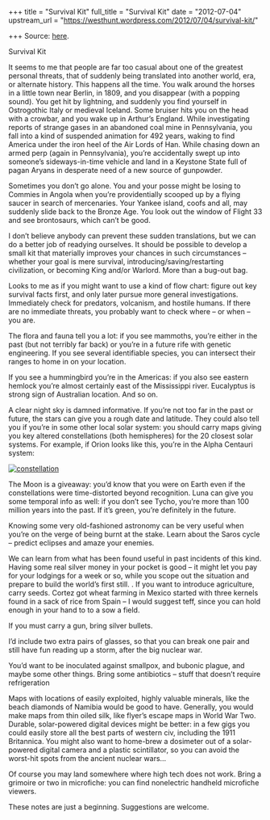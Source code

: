 +++
title = "Survival Kit"
full_title = "Survival Kit"
date = "2012-07-04"
upstream_url = "https://westhunt.wordpress.com/2012/07/04/survival-kit/"

+++
Source: [here](https://westhunt.wordpress.com/2012/07/04/survival-kit/).

Survival Kit

It seems to me that people are far too casual about one of the greatest
personal threats, that of suddenly being translated into another world,
era, or alternate history. This happens all the time. You walk around
the horses in a little town near Berlin, in 1809, and you disappear
(with a popping sound). You get hit by lightning, and suddenly you find
yourself in Ostrogothic Italy or medieval Iceland. Some bruiser hits
you on the head with a crowbar, and you wake up in Arthur’s England.
While investigating reports of strange gases in an abandoned coal mine
in Pennsylvania, you fall into a kind of suspended animation for 492
years, waking to find America under the iron heel of the Air Lords of
Han. While chasing down an armed perp (again in Pennsylvania), you’re
accidentally swept up into someone’s sideways-in-time vehicle and land
in a Keystone State full of pagan Aryans in desperate need of a new
source of gunpowder.

Sometimes you don’t go alone. You and your posse might be losing to
Commies in Angola when you’re providentially scooped up by a flying
saucer in search of mercenaries. Your Yankee island, coofs and all, may
suddenly slide back to the Bronze Age. You look out the window of
Flight 33 and see brontosaurs, which can’t be good.

I don’t believe anybody can prevent these sudden translations, but we
can do a better job of readying ourselves. It should be possible to
develop a small kit that materially improves your chances in such
circumstances – whether your goal is mere survival,
introducing/saving/restarting civilization, or becoming King and/or
Warlord. More than a bug-out bag.

Looks to me as if you might want to use a kind of flow chart: figure out
key survival facts first, and only later pursue more general
investigations. Immediately check for predators, volcanism, and hostile
humans. If there are no immediate threats, you probably want to check
where – or when – you are.

The flora and fauna tell you a lot: if you see mammoths, you’re either
in the past (but not terribly far back) or you’re in a future rife with
genetic engineering. If you see several identifiable species, you can
intersect their ranges to home in on your location.

If you see a hummingbird you’re in the Americas: if you also see eastern
hemlock you’re almost certainly east of the Mississippi river.
Eucalyptus is strong sign of Australian location. And so on.

A clear night sky is damned informative. If you’re not too far in the
past or future, the stars can give you a rough date and latitude. They
could also tell you if you’re in some other local solar system: you
should carry maps giving you key altered constellations (both
hemispheres) for the 20 closest solar systems. For example, if Orion
looks like this, you’re in the Alpha Centauri system:

[![](https://westhunt.files.wordpress.com/2012/07/constellation.jpg?w=640&h=640 "constellation")](https://westhunt.files.wordpress.com/2012/07/constellation.jpg)

The Moon is a giveaway: you’d know that you were on Earth even if the
constellations were time-distorted beyond recognition. Luna can give you
some temporal info as well: if you don’t see Tycho, you’re more than
100 million years into the past. If it’s green, you’re definitely in the
future.

Knowing some very old-fashioned astronomy can be very useful when you’re
on the verge of being burnt at the stake. Learn about the Saros cycle –
predict eclipses and amaze your enemies.

We can learn from what has been found useful in past incidents of this
kind. Having some real silver money in your pocket is good – it might
let you pay for your lodgings for a week or so, while you scope out the
situation and prepare to build the world’s first still. . If you want
to introduce agriculture, carry seeds. Cortez got wheat farming in
Mexico started with three kernels found in a sack of rice from Spain –
I would suggest teff, since you can hold enough in your hand to to a sow
a field.

If you must carry a gun, bring silver bullets.

I’d include two extra pairs of glasses, so that you can break one pair
and still have fun reading up a storm, after the big nuclear war.

You’d want to be inoculated against smallpox, and bubonic plague, and
maybe some other things. Bring some antibiotics – stuff that doesn’t
require refrigeration

Maps with locations of easily exploited, highly valuable minerals, like
the beach diamonds of Namibia would be good to have. Generally, you
would make maps from thin oiled silk, like flyer’s escape maps in World
War Two. Durable, solar-powered digital devices might be better: in a
few gigs you could easily store all the best parts of western civ,
including the 1911 Britannica. You might also want to home-brew a
dosimeter out of a solar-powered digital camera and a plastic
scintillator, so you can avoid the worst-hit spots from the ancient
nuclear wars…

Of course you may land somewhere where high tech does not work. Bring a
grimoire or two in microfiche: you can find nonelectric handheld
microfiche viewers.



These notes are just a beginning. Suggestions are welcome.



















